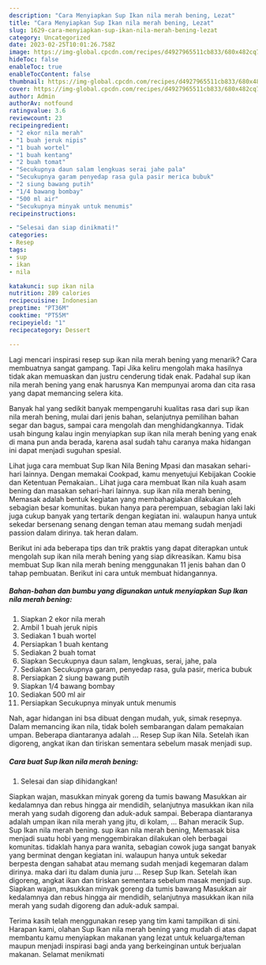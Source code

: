 ```yaml
---
description: "Cara Menyiapkan Sup Ikan nila merah bening, Lezat"
title: "Cara Menyiapkan Sup Ikan nila merah bening, Lezat"
slug: 1629-cara-menyiapkan-sup-ikan-nila-merah-bening-lezat
category: Uncategorized
date: 2023-02-25T10:01:26.758Z
image: https://img-global.cpcdn.com/recipes/d4927965511cb833/680x482cq70/sup-ikan-nila-merah-bening-foto-resep-utama.jpg
hideToc: false
enableToc: true
enableTocContent: false
thumbnail: https://img-global.cpcdn.com/recipes/d4927965511cb833/680x482cq70/sup-ikan-nila-merah-bening-foto-resep-utama.jpg
cover: https://img-global.cpcdn.com/recipes/d4927965511cb833/680x482cq70/sup-ikan-nila-merah-bening-foto-resep-utama.jpg
author: Admin
authorAv: notfound
ratingvalue: 3.6
reviewcount: 23
recipeingredient:
- "2 ekor nila merah"
- "1 buah jeruk nipis"
- "1 buah wortel"
- "1 buah kentang"
- "2 buah tomat"
- "Secukupnya daun salam lengkuas serai jahe pala"
- "Secukupnya garam penyedap rasa gula pasir merica bubuk"
- "2 siung bawang putih"
- "1/4 bawang bombay"
- "500 ml air"
- "Secukupnya minyak untuk menumis"
recipeinstructions:

- "Selesai dan siap dinikmati!"
categories:
- Resep
tags:
- sup
- ikan
- nila

katakunci: sup ikan nila 
nutrition: 289 calories
recipecuisine: Indonesian
preptime: "PT36M"
cooktime: "PT55M"
recipeyield: "1"
recipecategory: Dessert

---
```



Lagi mencari inspirasi resep sup ikan nila merah bening yang menarik? Cara membuatnya sangat gampang. Tapi Jika keliru mengolah maka hasilnya tidak akan memuaskan dan justru cenderung tidak enak. Padahal sup ikan nila merah bening yang enak harusnya Kan mempunyai aroma dan cita rasa yang dapat memancing selera kita.


Banyak hal yang sedikit banyak mempengaruhi kualitas rasa dari sup ikan nila merah bening, mulai dari jenis bahan, selanjutnya pemilihan bahan segar dan bagus, sampai cara mengolah dan menghidangkannya. Tidak usah bingung kalau ingin menyiapkan sup ikan nila merah bening yang enak di mana pun anda berada, karena asal sudah tahu caranya maka hidangan ini dapat menjadi suguhan spesial.

Lihat juga cara membuat Sup Ikan Nila Bening Mpasi dan masakan sehari-hari lainnya. Dengan memakai Cookpad, kamu menyetujui Kebijakan Cookie dan Ketentuan Pemakaian.. Lihat juga cara membuat Ikan nila kuah asam bening dan masakan sehari-hari lainnya. sup ikan nila merah bening, Memasak adalah bentuk kegiatan yang membahagiakan dilakukan oleh sebagian besar komunitas. bukan hanya para perempuan, sebagian laki laki juga cukup banyak yang tertarik dengan kegiatan ini. walaupun hanya untuk sekedar bersenang senang dengan teman atau memang sudah menjadi passion dalam dirinya. tak heran dalam.


Berikut ini ada beberapa tips dan trik praktis yang dapat diterapkan untuk mengolah sup ikan nila merah bening yang siap dikreasikan. Kamu bisa membuat Sup Ikan nila merah bening menggunakan 11 jenis bahan dan 0 tahap pembuatan. Berikut ini cara untuk membuat hidangannya.

<!--inarticleads1-->

##### Bahan-bahan dan bumbu yang digunakan untuk menyiapkan Sup Ikan nila merah bening:

1. Siapkan 2 ekor nila merah
1. Ambil 1 buah jeruk nipis
1. Sediakan 1 buah wortel
1. Persiapkan 1 buah kentang
1. Sediakan 2 buah tomat
1. Siapkan Secukupnya daun salam, lengkuas, serai, jahe, pala
1. Sediakan Secukupnya garam, penyedap rasa, gula pasir, merica bubuk
1. Persiapkan 2 siung bawang putih
1. Siapkan 1/4 bawang bombay
1. Sediakan 500 ml air
1. Persiapkan Secukupnya minyak untuk menumis


Nah, agar hidangan ini bsa dibuat dengan mudah, yuk, simak resepnya. Dalam memancing ikan nila, tidak boleh sembarangan dalam pemakaian umpan. Beberapa diantaranya adalah … Resep Sup ikan Nila. Setelah ikan digoreng, angkat ikan dan tiriskan sementara sebelum masak menjadi sup. 

<!--inarticleads2-->

##### Cara buat Sup Ikan nila merah bening:


1. Selesai dan siap dihidangkan!

Siapkan wajan, masukkan minyak goreng da tumis bawang Masukkan air kedalamnya dan rebus hingga air mendidih, selanjutnya masukkan ikan nila merah yang sudah digoreng dan aduk-aduk sampai. Beberapa diantaranya adalah umpan ikan nila merah yang jitu, di kolam, … Bahan meracik Sup. Sup Ikan nila merah bening. sup ikan nila merah bening, Memasak bisa menjadi suatu hobi yang menggembirakan dilakukan oleh berbagai komunitas. tidaklah hanya para wanita, sebagian cowok juga sangat banyak yang berminat dengan kegiatan ini. walaupun hanya untuk sekedar berpesta dengan sahabat atau memang sudah menjadi kegemaran dalam dirinya. maka dari itu dalam dunia juru … Resep Sup Ikan. Setelah ikan digoreng, angkat ikan dan tiriskan sementara sebelum masak menjadi sup. Siapkan wajan, masukkan minyak goreng da tumis bawang Masukkan air kedalamnya dan rebus hingga air mendidih, selanjutnya masukkan ikan nila merah yang sudah digoreng dan aduk-aduk sampai. 

Terima kasih telah menggunakan resep yang tim kami tampilkan di sini. Harapan kami, olahan Sup Ikan nila merah bening yang mudah di atas dapat membantu kamu menyiapkan makanan yang lezat untuk keluarga/teman maupun menjadi inspirasi bagi anda yang berkeinginan untuk berjualan makanan. Selamat menikmati
